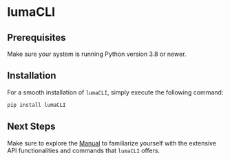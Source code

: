 # lumaCLI

## Prerequisites
Make sure your system is running Python version 3.8 or newer.

## Installation
For a smooth installation of `lumaCLI`, simply execute the following command:

```bash
pip install lumaCLI
```

## Next Steps
Make sure to explore the [Manual](./docs/manual/introduction.md) to familiarize yourself with the extensive API functionalities and commands that `lumaCLI` offers.
